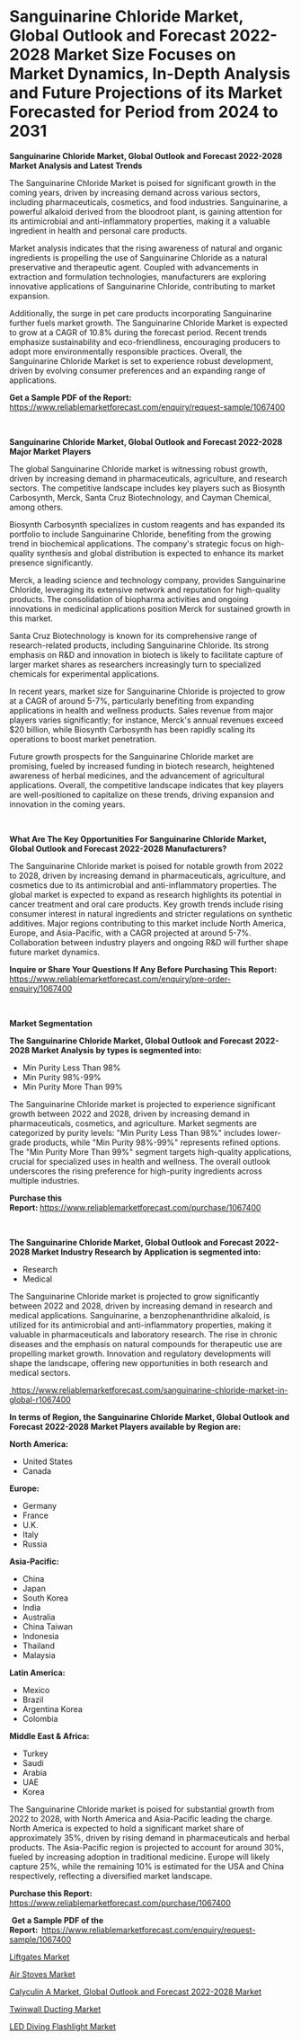 <p><h1>Sanguinarine Chloride Market, Global Outlook and Forecast 2022-2028 Market Size Focuses on Market Dynamics, In-Depth Analysis and Future Projections of its Market Forecasted for Period from 2024 to 2031</h1></p><p><strong>Sanguinarine Chloride Market, Global Outlook and Forecast 2022-2028 Market Analysis and Latest Trends</strong></p>
<p><p>The Sanguinarine Chloride Market is poised for significant growth in the coming years, driven by increasing demand across various sectors, including pharmaceuticals, cosmetics, and food industries. Sanguinarine, a powerful alkaloid derived from the bloodroot plant, is gaining attention for its antimicrobial and anti-inflammatory properties, making it a valuable ingredient in health and personal care products. </p><p>Market analysis indicates that the rising awareness of natural and organic ingredients is propelling the use of Sanguinarine Chloride as a natural preservative and therapeutic agent. Coupled with advancements in extraction and formulation technologies, manufacturers are exploring innovative applications of Sanguinarine Chloride, contributing to market expansion. </p><p>Additionally, the surge in pet care products incorporating Sanguinarine further fuels market growth. The Sanguinarine Chloride Market is expected to grow at a CAGR of 10.8% during the forecast period. Recent trends emphasize sustainability and eco-friendliness, encouraging producers to adopt more environmentally responsible practices. Overall, the Sanguinarine Chloride Market is set to experience robust development, driven by evolving consumer preferences and an expanding range of applications.</p></p>
<p><strong>Get a Sample PDF of the Report:&nbsp;</strong> <a href="https://www.reliablemarketforecast.com/enquiry/request-sample/1067400">https://www.reliablemarketforecast.com/enquiry/request-sample/1067400</a></p>
<p>&nbsp;</p>
<p><strong>Sanguinarine Chloride Market, Global Outlook and Forecast 2022-2028 Major Market Players</strong></p>
<p><p>The global Sanguinarine Chloride market is witnessing robust growth, driven by increasing demand in pharmaceuticals, agriculture, and research sectors. The competitive landscape includes key players such as Biosynth Carbosynth, Merck, Santa Cruz Biotechnology, and Cayman Chemical, among others.</p><p>Biosynth Carbosynth specializes in custom reagents and has expanded its portfolio to include Sanguinarine Chloride, benefiting from the growing trend in biochemical applications. The company's strategic focus on high-quality synthesis and global distribution is expected to enhance its market presence significantly.</p><p>Merck, a leading science and technology company, provides Sanguinarine Chloride, leveraging its extensive network and reputation for high-quality products. The consolidation of biopharma activities and ongoing innovations in medicinal applications position Merck for sustained growth in this market.</p><p>Santa Cruz Biotechnology is known for its comprehensive range of research-related products, including Sanguinarine Chloride. Its strong emphasis on R&D and innovation in biotech is likely to facilitate capture of larger market shares as researchers increasingly turn to specialized chemicals for experimental applications.</p><p>In recent years, market size for Sanguinarine Chloride is projected to grow at a CAGR of around 5-7%, particularly benefiting from expanding applications in health and wellness products. Sales revenue from major players varies significantly; for instance, Merck's annual revenues exceed $20 billion, while Biosynth Carbosynth has been rapidly scaling its operations to boost market penetration.</p><p>Future growth prospects for the Sanguinarine Chloride market are promising, fueled by increased funding in biotech research, heightened awareness of herbal medicines, and the advancement of agricultural applications. Overall, the competitive landscape indicates that key players are well-positioned to capitalize on these trends, driving expansion and innovation in the coming years.</p></p>
<p>&nbsp;</p>
<p><strong>What Are The Key Opportunities For Sanguinarine Chloride Market, Global Outlook and Forecast 2022-2028 Manufacturers?</strong></p>
<p><p>The Sanguinarine Chloride market is poised for notable growth from 2022 to 2028, driven by increasing demand in pharmaceuticals, agriculture, and cosmetics due to its antimicrobial and anti-inflammatory properties. The global market is expected to expand as research highlights its potential in cancer treatment and oral care products. Key growth trends include rising consumer interest in natural ingredients and stricter regulations on synthetic additives. Major regions contributing to this market include North America, Europe, and Asia-Pacific, with a CAGR projected at around 5-7%. Collaboration between industry players and ongoing R&D will further shape future market dynamics.</p></p>
<p><strong>Inquire or Share Your Questions If Any Before Purchasing This Report:</strong> <a href="https://www.reliablemarketforecast.com/enquiry/pre-order-enquiry/1067400">https://www.reliablemarketforecast.com/enquiry/pre-order-enquiry/1067400</a></p>
<p>&nbsp;</p>
<p><strong>Market Segmentation</strong></p>
<p><strong>The Sanguinarine Chloride Market, Global Outlook and Forecast 2022-2028 Market Analysis by types is segmented into:</strong></p>
<p><ul><li>Min Purity Less Than 98%</li><li>Min Purity 98%-99%</li><li>Min Purity More Than 99%</li></ul></p>
<p><p>The Sanguinarine Chloride market is projected to experience significant growth between 2022 and 2028, driven by increasing demand in pharmaceuticals, cosmetics, and agriculture. Market segments are categorized by purity levels: "Min Purity Less Than 98%" includes lower-grade products, while "Min Purity 98%-99%" represents refined options. The "Min Purity More Than 99%" segment targets high-quality applications, crucial for specialized uses in health and wellness. The overall outlook underscores the rising preference for high-purity ingredients across multiple industries.</p></p>
<p><strong>Purchase this Report:&nbsp;</strong><a href="https://www.reliablemarketforecast.com/purchase/1067400">https://www.reliablemarketforecast.com/purchase/1067400</a></p>
<p>&nbsp;</p>
<p><strong>The Sanguinarine Chloride Market, Global Outlook and Forecast 2022-2028 Market Industry Research by Application is segmented into:</strong></p>
<p><ul><li>Research</li><li>Medical</li></ul></p>
<p><p>The Sanguinarine Chloride market is projected to grow significantly between 2022 and 2028, driven by increasing demand in research and medical applications. Sanguinarine, a benzophenanthridine alkaloid, is utilized for its antimicrobial and anti-inflammatory properties, making it valuable in pharmaceuticals and laboratory research. The rise in chronic diseases and the emphasis on natural compounds for therapeutic use are propelling market growth. Innovation and regulatory developments will shape the landscape, offering new opportunities in both research and medical sectors.</p></p>
<p><a href="https://www.reliablemarketforecast.com/sanguinarine-chloride-market-in-global-r1067400">&nbsp;https://www.reliablemarketforecast.com/sanguinarine-chloride-market-in-global-r1067400</a></p>
<p><strong>In terms of Region, the Sanguinarine Chloride Market, Global Outlook and Forecast 2022-2028 Market Players available by Region are:</strong></p>
<p>
    <p> <strong> North America: </strong>
        <ul>
            <li>United States</li>
            <li>Canada</li>
        </ul>
        </p> 
    <p> <strong> Europe: </strong>
        <ul>
            <li>Germany</li>
            <li>France</li>
            <li>U.K.</li>
            <li>Italy</li>
            <li>Russia</li>
        </ul>
        </p> 
    <p> <strong> Asia-Pacific: </strong>
        <ul>
            <li>China</li>
            <li>Japan</li>
            <li>South Korea</li>
            <li>India</li>
            <li>Australia</li>
            <li>China Taiwan</li>
            <li>Indonesia</li>
            <li>Thailand</li>
            <li>Malaysia</li>
        </ul>
        </p> 
    <p> <strong> Latin America: </strong>
        <ul>
            <li>Mexico</li>
            <li>Brazil</li>
            <li>Argentina Korea</li>
            <li>Colombia</li>
        </ul>
        </p> 
    <p> <strong> Middle East & Africa: </strong>
        <ul>
            <li>Turkey</li>
            <li>Saudi</li>
            <li>Arabia</li>
            <li>UAE</li>
            <li>Korea</li>
        </ul>
    </p>
    </p>
<p><p>The Sanguinarine Chloride market is poised for substantial growth from 2022 to 2028, with North America and Asia-Pacific leading the charge. North America is expected to hold a significant market share of approximately 35%, driven by rising demand in pharmaceuticals and herbal products. The Asia-Pacific region is projected to account for around 30%, fueled by increasing adoption in traditional medicine. Europe will likely capture 25%, while the remaining 10% is estimated for the USA and China respectively, reflecting a diversified market landscape.</p></p>
<p><strong>Purchase this Report: </strong><a href="https://www.reliablemarketforecast.com/purchase/1067400">https://www.reliablemarketforecast.com/purchase/1067400</a></p>
<p>&nbsp;<strong>Get a Sample PDF of the Report:&nbsp;&nbsp;</strong><a href="https://www.reliablemarketforecast.com/enquiry/request-sample/1067400">https://www.reliablemarketforecast.com/enquiry/request-sample/1067400</a></p>
<p><strong></strong></p>
<p><p><a href="https://medium.com/@jane.burgess8767574/liftgates-market-trends-focusing-on-liftgates-market-insight-and-forecast-analysis-2024-2031-59949138fb0d">Liftgates Market</a></p><p><a href="https://www.linkedin.com/pulse/air-stoves-market-size-growth-trends-statistics-forecasts-lgewf?trackingId=vYIgZ3UqRYaI%2FfdlB2dEpA%3D%3D">Air Stoves Market</a></p><p><a href="https://github.com/RoccoManning/Market-Research-Report-List-6/blob/main/calyculin-a-market-global-outlook-and-forecast-2022-2028-market.md">Calyculin A Market, Global Outlook and Forecast 2022-2028 Market</a></p><p><a href="https://issuu.com/reportprime-2/docs/twinwall-ducting-market-size-2030.p_3e269c58b1760b">Twinwall Ducting Market</a></p><p><a href="https://medium.com/@jane.burgess8767574/the-led-diving-flashlight-market-has-experienced-impressive-growth-in-recent-years-expanding-its-a9adf3f9f5c3">LED Diving Flashlight Market</a></p></p>